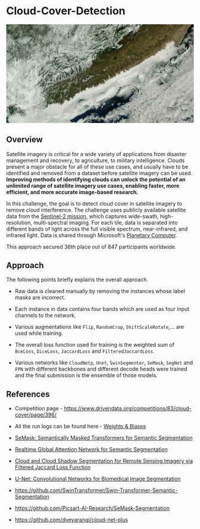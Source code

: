 # Cloud-Cover-Detection

![clout-cover-banner](assets/cloud-cover-banner.jpg)

## Overview

Satellite imagery is critical for a wide variety of applications from disaster management and recovery, to agriculture, to military intelligence. Clouds present a major obstacle for all of these use cases, and usually have to be identified and removed from a dataset before satellite imagery can be used. **Improving methods of identifying clouds can unlock the potential of an unlimited range of satellite imagery use cases, enabling faster, more efficient, and more accurate image-based research.**

In this challenge, the goal is to detect cloud cover in satellite imagery to remove cloud interference. The challenge uses publicly available satellite data from the [Sentinel-2 mission](https://sentinel.esa.int/web/sentinel/missions/sentinel-2), which captures wide-swath, high-resolution, multi-spectral imaging. For each tile, data is separated into different bands of light across the full visible spectrum, near-infrared, and infrared light. Data is shared through Microsoft's [Planetary Computer](https://planetarycomputer.microsoft.com/). 

This approach secured 36th place out of 847 participants worldwide.

## Approach

The following points briefly explains  the overall approach.

* Raw data is cleaned manually by removing the instances whose label masks are incorrect.

* Each instance in data contains four bands which are used as four input channels to the network.

* Various augmentations like `Flip`, `RandomCrop`, `ShiftScaleRotate`,... are used while training.

* The overall loss function used for training is the weighted sum of `BceLoss`, `DiceLoss`, `JaccardLoss` and `FilteredJaccardLoss`.

* Various networks like `CloudNetp`, `Unet`, `SwinSegmenter`, `SeMask`, `SegNet` and `FPN`  with different backbones and different decode heads were trained and the final submission is the ensemble of those models.

## References

* Competition page - https://www.drivendata.org/competitions/83/cloud-cover/page/396/

* All the run logs can be found here - [Weights & Biases](https://wandb.ai/vstark21/CCD)

* [SeMask: Semantically Masked Transformers for Semantic Segmentation](https://arxiv.org/pdf/2112.12782v1.pdf)

* [Realtime Global Attention Network for Semantic Segmentation](https://arxiv.org/pdf/2112.12939v1.pdf)

* [Cloud and Cloud Shadow Segmentation for Remote
  Sensing Imagery via Filtered Jaccard Loss Function](https://arxiv.org/pdf/2001.08768.pdf)

* [U-Net: Convolutional Networks for Biomedical
  Image Segmentation](https://arxiv.org/pdf/1505.04597.pdf)

* https://github.com/SwinTransformer/Swin-Transformer-Semantic-Segmentation

* https://github.com/Picsart-AI-Research/SeMask-Segmentation

* https://github.com/dveyarangi/cloud-net-plus
